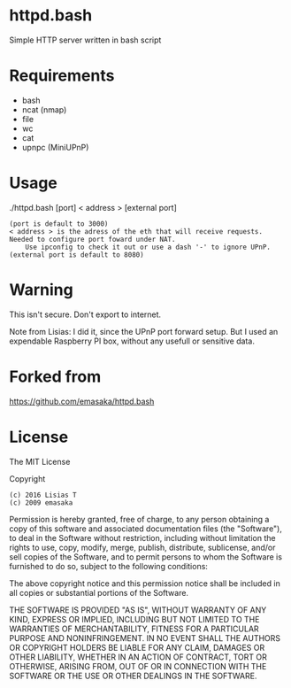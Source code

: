 httpd.bash
==========

Simple HTTP server written in bash script


Requirements
============

* bash
* ncat (nmap)
* file
* wc
* cat
* upnpc (MiniUPnP)


Usage
=====

./httpd.bash [port] < address > [external port]

	(port is default to 3000)
	< address > is the adress of the eth that will receive requests. Needed to configure port foward under NAT.
   	 	Use ipconfig to check it out or use a dash '-' to ignore UPnP.
	(external port is default to 8080)


Warning
=======

This isn't secure. Don't export to internet.

Note from Lisias: I did it, since the UPnP port forward setup. But I used an expendable Raspberry PI box, without any usefull or sensitive data.


Forked from
===========

https://github.com/emasaka/httpd.bash


License
=======

The MIT License

Copyright

	(c) 2016 Lisias T
	(c) 2009 emasaka

Permission is hereby granted, free of charge, to any person obtaining a copy
of this software and associated documentation files (the "Software"), to deal
in the Software without restriction, including without limitation the rights
to use, copy, modify, merge, publish, distribute, sublicense, and/or sell
copies of the Software, and to permit persons to whom the Software is
furnished to do so, subject to the following conditions:

The above copyright notice and this permission notice shall be included in
all copies or substantial portions of the Software.

THE SOFTWARE IS PROVIDED "AS IS", WITHOUT WARRANTY OF ANY KIND, EXPRESS OR
IMPLIED, INCLUDING BUT NOT LIMITED TO THE WARRANTIES OF MERCHANTABILITY,
FITNESS FOR A PARTICULAR PURPOSE AND NONINFRINGEMENT. IN NO EVENT SHALL THE
AUTHORS OR COPYRIGHT HOLDERS BE LIABLE FOR ANY CLAIM, DAMAGES OR OTHER
LIABILITY, WHETHER IN AN ACTION OF CONTRACT, TORT OR OTHERWISE, ARISING FROM,
OUT OF OR IN CONNECTION WITH THE SOFTWARE OR THE USE OR OTHER DEALINGS IN
THE SOFTWARE.
